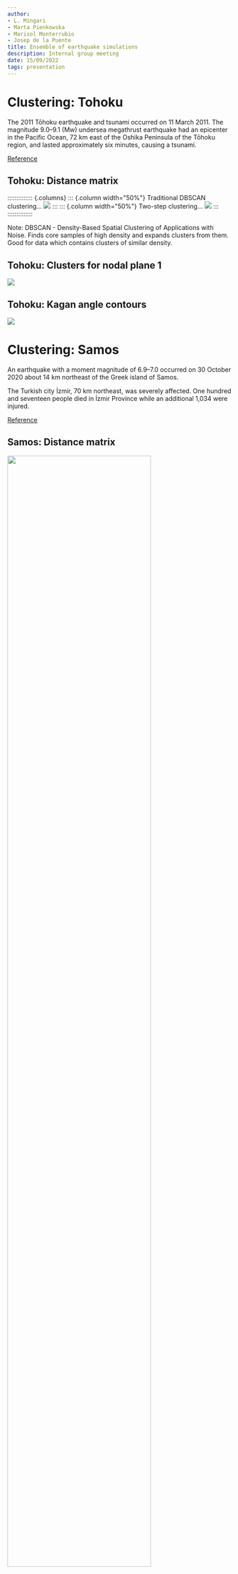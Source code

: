 ```yaml
---
author: 
- L. Mingari
- Marta Pienkowska
- Marisol Monterrubio
- Josep de la Puente
title: Ensemble of earthquake simulations
description: Internal group meeting
date: 15/09/2022
tags: presentation
---
```


# Clustering: Tohoku
The 2011 Tōhoku earthquake and tsunami occurred on 11 March 2011. The magnitude 9.0–9.1 (Mw) undersea megathrust earthquake had an epicenter in the Pacific Ocean, 72 km east of the Oshika Peninsula of the Tōhoku region, and lasted approximately six minutes, causing a tsunami.

[Reference](https://en.wikipedia.org/wiki/2011_T%C5%8Dhoku_earthquake_and_tsunami)

## Tohoku: Distance matrix

:::::::::::::: {.columns}
::: {.column width="50%"}
Traditional DBSCAN clustering...
![](figures/distance_matrix_tohoku_1step.png)
:::
::: {.column width="50%"}
Two-step clustering...
![](figures/distance_matrix_tohoku_2step.png)
:::
::::::::::::::

Note: DBSCAN - Density-Based Spatial Clustering of Applications with Noise. Finds core samples of high density and expands clusters from them. Good for data which contains clusters of similar density.

## Tohoku: Clusters for nodal plane 1
![](figures/areas1_tohoku.png)

## Tohoku: Kagan angle contours
![](figures/kagan-contours.png)

# Clustering: Samos
An earthquake with a moment magnitude of 6.9–7.0 occurred on 30 October 2020 about 14 km northeast of the Greek island of Samos.

The Turkish city İzmir, 70 km northeast, was severely affected. One hundred and seventeen people died in İzmir Province while an additional 1,034 were injured. 

[Reference](https://en.wikipedia.org/wiki/2020_Aegean_Sea_earthquake)

## Samos: Distance matrix

<img src="figures/distance_matrix_samos.png" width="80%">

## Samos: Clusters for nodal plane 1

![](figures/areas1.png)

## Samos: Clusters for nodal plane 2

![](figures/areas2.png)

# Sensitivity analysis

Variables to be perturbed:

* <span class="fragment highlight-red">Focal mechanism parameters (strike,dip,rake)</span>
* Source depth
* Moment magnitude (Mw)
* Location (latitude,longitude)

## Sampling from a multivariate normal distribution

$$ f_{\mathbf {X} }(x_{1},\ldots ,x_{k})={\frac {\exp \left(-{\frac {1}{2}}({\mathbf {x} }-{\boldsymbol {\mu }})^{\mathrm {T} }{\boldsymbol {\Sigma }}^{-1}({\mathbf {x} }-{\boldsymbol {\mu }})\right)}{\sqrt {(2\pi )^{k}|{\boldsymbol {\Sigma }}|}}} $$

| Mean vector | Covariance matrix | 
| -------- | -------- | 
| $$\boldsymbol{\mu} = (113.94, 47.86, -73.64)$$     | $$\Sigma = \begin{pmatrix} 214.67&61.00&255.67\\-&76.48&80.57\\-&-&337.62 \end{pmatrix} $$     |

Correlation matrix:
$$\rho = \begin{pmatrix} 1.0&0.48&0.95\\-&1.0&0.5\\-&-&1.0 \end{pmatrix} $$

## Sensitivity analysis for single cluster

![](figures/areas_sampling.png)

## Ensemble Kagan angle

:::::::::::::: {.columns}
::: {.column width="40%"}
definition...
$$ \overline {d} = \frac{1}{N} \sum_i^N d_i $$
where $d_i$ is the minimum Kagan angle between the i-th sample and the remaining samples: 
$$d_i = \min_{j,j\ne i} \theta_{ij}$$
:::
::: {.column width="60%"}
results for 40 simulations...
![](figures/min_kagan_angle.png)
:::
::::::::::::::

# Ensemble simulations

## Does the distribution converge?
<video data-autoplay src="figures/histogram.mp4" width="70%"></video>

## Entropy for different ensemble sizes
![](figures/entropy-kagan_angle.png)

## Comparison with observations
![](figures/angles.png)

# Conclusions
We showed here:

* A method for...

# Thanks {data-transition="zoom"}
<img src="figures/questions.png" width="40%">
<style>
    .reveal {
        font-size: 20px;
    }
</style>
